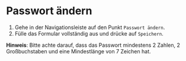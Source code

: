 # Passwort ändern

1. Gehe in der Navigationsleiste auf den Punkt `Passwort ändern`.
2. Fülle das Formular vollständig aus und drücke auf `Speichern`.

**Hinweis**: Bitte achte darauf, dass das Passwort mindestens 2 Zahlen, 2 Großbuchstaben und eine Mindestlänge von 7 Zeichen hat.
